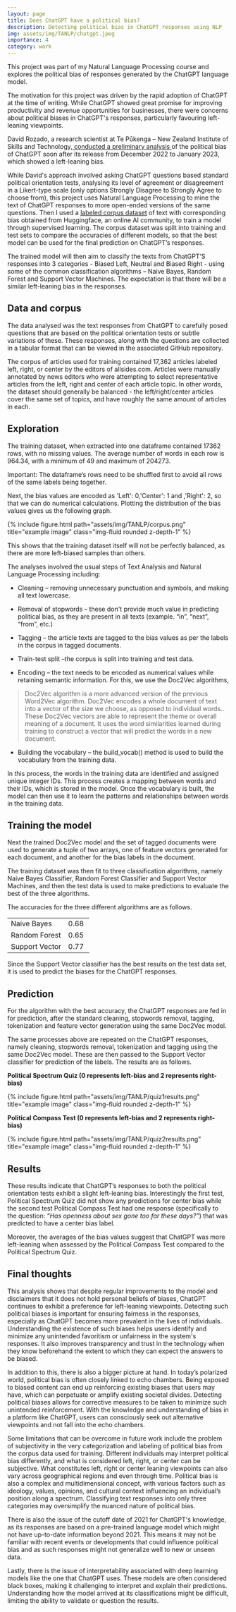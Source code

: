 ```yaml
---
layout: page
title: Does ChatGPT have a political bias?
description: Detecting political bias in ChatGPT responses using NLP
img: assets/img/TANLP/chatgpt.jpeg
importance: 4
category: work
---
```


This project was part of my Natural Language Processing course and explores the political bias of responses generated by the ChatGPT language model.

The motivation for this project was driven by the rapid adoption of ChatGPT at the time of writing. While ChatGPT showed great promise for improving productivity and revenue opportunities for businesses, there were concerns about political biases in ChatGPT's responses, particularly favouring left-leaning viewpoints.

David Rozado, a research scientist at Te Pūkenga – New Zealand Institute of Skills and Technology,[ conducted a preliminary analysis ](https://davidrozado.substack.com/p/the-political-orientation-of-the)of the political bias of ChatGPT soon after its release from December 2022 to January 2023, which showed a left-leaning bias.

While David's approach involved asking ChatGPT questions based standard political orientation tests, analysing its level of agreement or disagreement in a Likert-type scale (only options Strongly Disagree to Strongly Agree to choose from), this project uses Natural Language Processing to mine the text of ChatGPT responses to more open-ended versions of the same questions. Then I used a [labeled corpus dataset](https://huggingface.co/datasets/valurank/PoliticalBias_AllSides_Txt) of text with corresponding bias obtained from Huggingface, an online AI community, to train a model through supervised learning. The corpus dataset was split into training and test sets to compare the accuracies of different models, so that the best model can be used for the final prediction on ChatGPT’s responses.

The trained model will then aim to classify the texts from ChatGPT’S responses into 3 categories - Biased Left, Neutral and Biased Right - using some of the common classification algorithms – Naive Bayes, Random Forest and Support Vector Machines. The expectation is that there will be a similar left-leaning bias in the responses.

## Data and corpus

The data analysed was the text responses from ChatGPT to carefully posed questions that are based on the political orientation tests or subtle variations of these. These responses, along with the questions are collected in a tabular format that can be viewed in the associated GitHub repository.

The corpus of articles used for training contained 17,362 articles labeled left, right, or center by the editors of allsides.com. Articles were manually annotated by news editors who were attempting to select representative articles from the left, right and center of each article topic. In other words, the dataset should generally be balanced - the left/right/center articles cover the same set of topics, and have roughly the same amount of articles in each.

## Exploration

The training dataset, when extracted into one dataframe contained 17362 rows, with no missing values. The average number of words in each row is 964.34, with a minimum of 49 and maximum of 204273.

Important: The dataframe’s rows need to be shuffled first to avoid all rows of the same labels being together.

Next, the bias values are encoded as 'Left': 0,'Center': 1 and ,'Right': 2, so that we can do numerical calculations. Plotting the distribution of the bias values gives us the following graph.

<div class="row">
    <div class="col-sm mt-3 mt-md-0">
        {% include figure.html path="assets/img/TANLP/corpus.png" title="example image" class="img-fluid rounded z-depth-1" %}
    </div>
</div>


This shows that the training dataset itself will not be perfectly balanced, as there are more left-biased samples than others.

The analyses involved the usual steps of Text Analysis and Natural Language Processing including:

-   Cleaning – removing unnecessary punctuation and symbols, and making all text lowercase.

-   Removal of stopwords – these don't provide much value in predicting political bias, as they are present in all texts (example. “in”, “next”, “from”, etc.)

-   Tagging – the article texts are tagged to the bias values as per the labels in the corpus in tagged documents.

-   Train-test split –the corpus is split into training and test data.

-   Encoding – the text needs to be encoded as numerical values while retaining semantic information. For this, we use the Doc2Vec algorithms,

> Doc2Vec algorithm is a more advanced version of the previous Word2Vec algorithm. Doc2Vec encodes a whole document of text into a vector of the size we choose, as opposed to individual words.. These Doc2Vec vectors are able to represent the theme or overall meaning of a document. It uses the word similarities learned during training to construct a vector that will predict the words in a new document.

-   Building the vocabulary – the build_vocab() method is used to build the vocabulary from the training data.

In this process, the words in the training data are identified and assigned unique integer IDs. This process creates a mapping between words and their IDs, which is stored in the model. Once the vocabulary is built, the model can then use it to learn the patterns and relationships between words in the training data.

## Training the model

Next the trained Doc2Vec model and the set of tagged documents were used to generate a tuple of two arrays, one of feature vectors generated for each document, and another for the bias labels in the document.

The training dataset was then fit to three classification algorithms, namely Naive Bayes Classifier, Random Forest Classifier and Support Vector Machines, and then the test data is used to make predictions to evaluate the best of the three algorithms.

The accuracies for the three different algorithms are as follows.

|                |       |
|----------------|-------|
| Naive Bayes    | 0.68  |
| Random Forest  | 0.65  |
| Support Vector | 0.77  |


Since the Support Vector classifier has the best results on the test data set, it is used to predict the biases for the ChatGPT responses. 

## Prediction

For the algorithm with the best accuracy, the ChatGPT responses are fed in for prediction, after the standard cleaning, stopwords removal, tagging, tokenization and feature vector generation using the same Doc2Vec model.

The same processes above are repeated on the ChatGPT responses, namely cleaning, stopwords removal, tokenization and tagging using the same Doc2Vec model. These are then passed to the Support Vector classifier for prediction of the labels. The results are as follows.

**Political Spectrum Quiz (0 represents left-bias and 2 represents right-bias)**

<div class="row">
    <div class="col-sm mt-3 mt-md-0">
        {% include figure.html path="assets/img/TANLP/quiz1results.png" title="example image" class="img-fluid rounded z-depth-1" %}
    </div>
</div>


**Political Compass Test (0 represents left-bias and 2 represents right-bias)**

<div class="row">
    <div class="col-sm mt-3 mt-md-0">
        {% include figure.html path="assets/img/TANLP/quiz2results.png" title="example image" class="img-fluid rounded z-depth-1" %}
    </div>
</div>


## Results

These results indicate that ChatGPT’s responses to both the political orientation tests exhibit a slight left-leaning bias. Interestingly the first test, Political Spectrum Quiz did not show any predictions for center bias while the second test Political Compass Test had one response (specifically to the question: “*Has openness about sex gone too far these days?”*) that was predicted to have a center bias label.

Moreover, the averages of the bias values suggest that ChatGPT was more left-leaning when assessed by the Political Compass Test compared to the Political Spectrum Quiz.

## Final thoughts

This analysis shows that despite regular improvements to the model and disclaimers that it does not hold personal beliefs of biases, ChatGPT continues to exhibit a preference for left-leaning viewpoints. Detecting such political biases is important for ensuring fairness in the responses, especially as ChatGPT becomes more prevalent in the lives of individuals. Understanding the existence of such biases helps users identify and minimize any unintended favoritism or unfairness in the system's responses. It also improves transparency and trust in the technology when they know beforehand the extent to which they can expect the answers to be biased.  

In addition to this, there is also a bigger picture at hand. In today’s polarized world, political bias is often closely linked to echo chambers. Being exposed to biased content can end up reinforcing existing biases that users may have, which can perpetuate or amplify existing societal divides. Detecting political biases allows for corrective measures to be taken to minimize such unintended reinforcement. With the knowledge and understanding of bias in a platform like ChatGPT, users can consciously seek out alternative viewpoints and not fall into the echo chambers.

Some limitations that can be overcome in future work include the problem of subjectivity in the very categorization and labeling of political bias from the corpus data used for training. Different individuals may interpret political bias differently, and what is considered left, right, or center can be subjective. What constitutes left, right or center leaning viewpoints can also vary across geographical regions and even through time. Political bias is also a complex and multidimensional concept, with various factors such as ideology, values, opinions, and cultural context influencing an individual’s position along a spectrum. Classifying text responses into only three categories may oversimplify the nuanced nature of political bias.

There is also the issue of the cutoff date of 2021 for ChatGPT's knowledge, as its responses are based on a pre-trained language model which might not have up-to-date information beyond 2021. This means it may not be familiar with recent events or developments that could influence political bias and as such responses might not generalize well to new or unseen data.

Lastly, there is the issue of interpretability associated with deep learning models like the one that ChatGPT uses. These models are often considered black boxes, making it challenging to interpret and explain their predictions. Understanding how the model arrived at its classifications might be difficult, limiting the ability to validate or question the results.